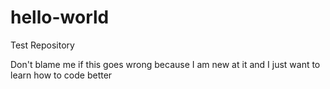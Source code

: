 # hello-world
Test Repository

Don't blame me if this goes wrong because I am new at it and I just want to learn how to code better

